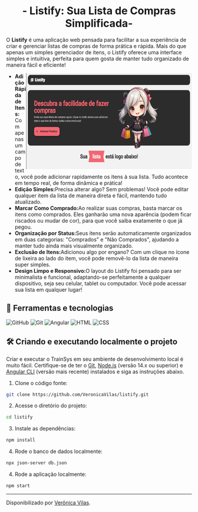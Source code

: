 <div align="center">
  <h1>- Listify: Sua Lista de Compras Simplificada-</h1>
</div>

O **Listify** é uma aplicação web pensada para facilitar a sua experiência de criar e gerenciar listas de compras de forma prática e rápida. Mais do que apenas um simples gerenciador de itens, o Listify oferece uma interface simples e intuitiva, perfeita para quem gosta de manter tudo organizado de maneira fácil e eficiente!

<div>
  <img align="right" alt="Imagem de uma garota de cabelo branco segurando sacolas de compras" width="450" height="260" src="./public/images/mockup.png">
<ul>
  <li><strong>Adição Rápida de Itens:</strong> Com apenas um campo de texto, você pode adicionar rapidamente os itens à sua lista. Tudo acontece em tempo real, de forma dinâmica e prática!</li>
  <li><strong>Edição Simples:</strong>Precisa alterar algo? Sem problemas! Você pode editar qualquer item da lista de maneira direta e fácil, mantendo tudo atualizado.</li>
  <li><strong>Marcar Como Comprado:</strong>Ao realizar suas compras, basta marcar os itens como comprados. Eles ganharão uma nova aparência (podem ficar riscados ou mudar de cor), para que você saiba exatamente o que já pegou.</li>
  <li><strong>Organização por Status:</strong>Seus itens serão automaticamente organizados em duas categorias: "Comprados" e "Não Comprados", ajudando a manter tudo ainda mais visualmente organizado.</li>
  <li><strong>Exclusão de Itens:</strong>Adicionou algo por engano? Com um clique no ícone de lixeira ao lado do item, você pode removê-lo da lista de maneira super simples.</li>
  <li><strong>Design Limpo e Responsivo:</strong>O layout do Listify foi pensado para ser minimalista e funcional, adaptando-se perfeitamente a qualquer dispositivo, seja seu celular, tablet ou computador. Você pode acessar sua lista em qualquer lugar!</li>
</ul>
</div>

<h2> 🧮 Ferramentas e tecnologias </h2>

![GitHub](https://img.shields.io/badge/GitHub-000?style=for-the-badge&logo=github&logoColor=30A3DC)
![Git](https://img.shields.io/badge/Git-000?style=for-the-badge&logo=git&logoColor=E94D5F)
![Angular](https://img.shields.io/badge/Angular-000?style=for-the-badge&logo=angular&logoColor=960323)
![HTML](https://img.shields.io/badge/HTML5-000?style=for-the-badge&logo=html5&logoColor=E34F26>)
![CSS](https://img.shields.io/badge/CSS3-000?style=for-the-badge&logo=css3&logoColor=1572B6)

<h2> 🛠️ Criando e executando localmente o projeto </h2>

Criar e executar o TrainSys em seu ambiente de desenvolvimento local é muito fácil. Certifique-se de ter o [Git](https://git-scm.com/downloads), [Node.js](https://nodejs.org/en/) (versão 14.x ou superior) e [Angular CLI](https://angular.io/cli) (versão mais recente) instalados e siga as instruções abaixo.


1. Clone o código fonte:

```bash
git clone https://github.com/VeronicaVilas/listify.git
```

2. Acesse o diretório do projeto:

```bash
cd listify
```

3. Instale as dependências:

```bash
npm install
```

4. Rode o banco de dados localmente:

```bash
npx json-server db.json 
```

4. Rode a aplicação localmente:

```bash
npm start
```


------------
Disponibilizado por [Verônica Vilas](https://www.linkedin.com/in/veronica-vilas/ "veronica-vilas").
